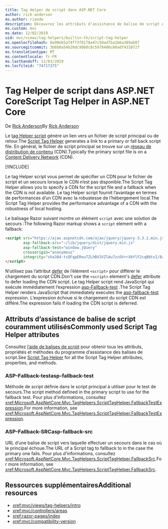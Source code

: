 ```yaml
---
title: Tag Helper de script dans ASP.NET Core
author: rick-anderson
ms.author: riande
description: Découvrez les attributs d’assistance de balise de script ASP.NET Core et le rôle joué par chaque attribut lors de l’extension du comportement de la balise de script HTML.
ms.custom: mvc
ms.date: 12/02/2019
uid: mvc/views/tag-helpers/builtin-th/script-tag-helper
ms.openlocfilehash: 8a90eb5a74ff3f8178a47c59ad7ba1b6a389ab87
ms.sourcegitcommit: 3b6b0a54b20dc99b0c8c5978400c60adf431072f
ms.translationtype: MT
ms.contentlocale: fr-FR
ms.lasthandoff: 12/03/2019
ms.locfileid: "74717375"
---
```

# <a name="script-tag-helper-in-aspnet-core"></a><span data-ttu-id="ee1ca-103">Tag Helper de script dans ASP.NET Core</span><span class="sxs-lookup"><span data-stu-id="ee1ca-103">Script Tag Helper in ASP.NET Core</span></span>

<span data-ttu-id="ee1ca-104">De [Rick Anderson](https://twitter.com/RickAndMSFT)</span><span class="sxs-lookup"><span data-stu-id="ee1ca-104">By [Rick Anderson](https://twitter.com/RickAndMSFT)</span></span>

<span data-ttu-id="ee1ca-105">Le [tag Helper script](xref:Microsoft.AspNetCore.Mvc.TagHelpers.ScriptTagHelper) génère un lien vers un fichier de script principal ou de retour.</span><span class="sxs-lookup"><span data-stu-id="ee1ca-105">The [Script Tag Helper](xref:Microsoft.AspNetCore.Mvc.TagHelpers.ScriptTagHelper) generates a link to a primary or fall back script file.</span></span> <span data-ttu-id="ee1ca-106">En général, le fichier de script principal se trouve sur un [réseau de distribution de contenu](/office365/enterprise/content-delivery-networks#what-exactly-is-a-cdn) (CDN).</span><span class="sxs-lookup"><span data-stu-id="ee1ca-106">Typically the primary script file is on a [Content Delivery Network](/office365/enterprise/content-delivery-networks#what-exactly-is-a-cdn) (CDN).</span></span>

[!INCLUDE[](~/includes/cdn.md)]

<span data-ttu-id="ee1ca-107">Le tag Helper script vous permet de spécifier un CDN pour le fichier de script et un secours lorsque le CDN n’est pas disponible.</span><span class="sxs-lookup"><span data-stu-id="ee1ca-107">The Script Tag Helper allows you to specify a CDN for the script file and a fallback when the CDN is not available.</span></span> <span data-ttu-id="ee1ca-108">Le tag Helper script fournit l’avantage en termes de performances d’un CDN avec la robustesse de l’hébergement local.</span><span class="sxs-lookup"><span data-stu-id="ee1ca-108">The Script Tag Helper provides the performance advantage of a CDN with the robustness of local hosting.</span></span>

<span data-ttu-id="ee1ca-109">Le balisage Razor suivant montre un élément `script` avec une solution de secours :</span><span class="sxs-lookup"><span data-stu-id="ee1ca-109">The following Razor markup shows a `script` element with a fallback:</span></span>

```HTML
<script src="https://ajax.aspnetcdn.com/ajax/jquery/jquery-3.3.1.min.js"
        asp-fallback-src="~/lib/jquery/dist/jquery.min.js"
        asp-fallback-test="window.jQuery"
        crossorigin="anonymous"
        integrity="sha384-tsQFqpEReu7ZLhBV2VZlAu7zcOV+rXbYlF2cqB8txI/8aZajjp4Bqd+V6D5IgvKT">
</script>
```

<span data-ttu-id="ee1ca-110">N’utilisez pas l’attribut [defer](https://developer.mozilla.org/docs/Web/HTML/Element/script) de l’élément `<script>` pour différer le chargement du script CDN.</span><span class="sxs-lookup"><span data-stu-id="ee1ca-110">Don't use the `<script>` element's [defer](https://developer.mozilla.org/docs/Web/HTML/Element/script) attribute to defer loading the CDN script.</span></span> <span data-ttu-id="ee1ca-111">Le tag Helper script rend JavaScript qui exécute immédiatement l’expression [asp-Fallback-test](#asp-fallback-test) .</span><span class="sxs-lookup"><span data-stu-id="ee1ca-111">The Script Tag Helper renders JavaScript that immediately executes the [asp-fallback-test](#asp-fallback-test) expression.</span></span> <span data-ttu-id="ee1ca-112">L’expression échoue si le chargement du script CDN est différé.</span><span class="sxs-lookup"><span data-stu-id="ee1ca-112">The expression fails if loading the CDN script is deferred.</span></span>

## <a name="commonly-used-script-tag-helper-attributes"></a><span data-ttu-id="ee1ca-113">Attributs d’assistance de balise de script couramment utilisés</span><span class="sxs-lookup"><span data-stu-id="ee1ca-113">Commonly used Script Tag Helper attributes</span></span>

<span data-ttu-id="ee1ca-114">Consultez [l’aide de balises de script](xref:Microsoft.AspNetCore.Mvc.TagHelpers.ScriptTagHelper) pour obtenir tous les attributs, propriétés et méthodes du programme d’assistance des balises de script.</span><span class="sxs-lookup"><span data-stu-id="ee1ca-114">See [Script Tag Helper](xref:Microsoft.AspNetCore.Mvc.TagHelpers.ScriptTagHelper) for all the Script Tag Helper attributes, properties, and methods.</span></span>

### <a name="asp-fallback-test"></a><span data-ttu-id="ee1ca-115">ASP-Fallback-test</span><span class="sxs-lookup"><span data-stu-id="ee1ca-115">asp-fallback-test</span></span>

<span data-ttu-id="ee1ca-116">Méthode de script définie dans le script principal à utiliser pour le test de secours.</span><span class="sxs-lookup"><span data-stu-id="ee1ca-116">The script method defined in the primary script to use for the fallback test.</span></span> <span data-ttu-id="ee1ca-117">Pour plus d'informations, consultez <xref:Microsoft.AspNetCore.Mvc.TagHelpers.ScriptTagHelper.FallbackTestExpression>.</span><span class="sxs-lookup"><span data-stu-id="ee1ca-117">For more information, see <xref:Microsoft.AspNetCore.Mvc.TagHelpers.ScriptTagHelper.FallbackTestExpression>.</span></span>

### <a name="asp-fallback-src"></a><span data-ttu-id="ee1ca-118">ASP-Fallback-SRC</span><span class="sxs-lookup"><span data-stu-id="ee1ca-118">asp-fallback-src</span></span>

<span data-ttu-id="ee1ca-119">URL d’une balise de script vers laquelle effectuer un secours dans le cas où le principal échoue.</span><span class="sxs-lookup"><span data-stu-id="ee1ca-119">The URL of a Script tag to fallback to in the case the primary one fails.</span></span> <span data-ttu-id="ee1ca-120">Pour plus d'informations, consultez <xref:Microsoft.AspNetCore.Mvc.TagHelpers.ScriptTagHelper.FallbackSrc>.</span><span class="sxs-lookup"><span data-stu-id="ee1ca-120">For more information, see <xref:Microsoft.AspNetCore.Mvc.TagHelpers.ScriptTagHelper.FallbackSrc>.</span></span>

## <a name="additional-resources"></a><span data-ttu-id="ee1ca-121">Ressources supplémentaires</span><span class="sxs-lookup"><span data-stu-id="ee1ca-121">Additional resources</span></span>

* <xref:mvc/views/tag-helpers/intro>
* <xref:mvc/controllers/areas>
* <xref:razor-pages/index>
* <xref:mvc/compatibility-version>

